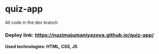 # quiz-app
All code in the dev branch

### Deploy link: https://nazimajumaniyazova.github.io/quiz-app/
#### Used technologies: HTML, CSS, JS

